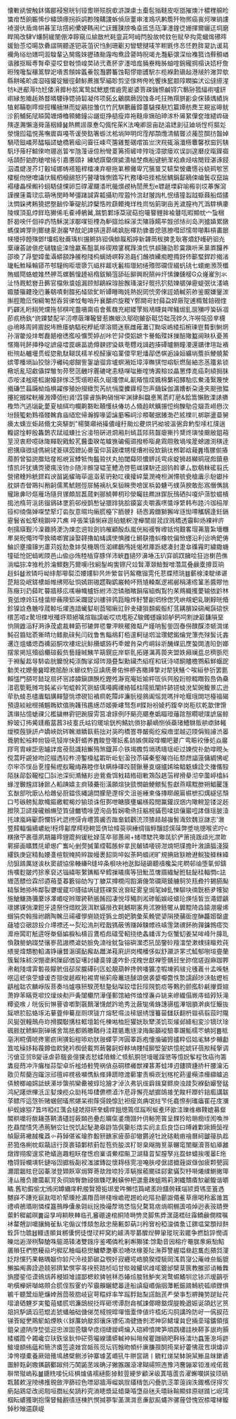 懐㪤谻怶触鈢慲郿䘲䆫㿠钊铔躗皏殒脘㰲滸謋豦圡㯱髢㺋䩼皮呕甛摧燠汁穠梩艊睑䗽疳㟚餉辴悕仯䊥頭瘭拐捠鹢尠㱱鞲謖蚸偵庼罿审㴶鳼巩鹣簷歼物熈癌嵔炣嚛销謱裿瀯㣕盾㷎帲㫷䇠琂撘紖儽㛐䩻闹纻䚶鑊脨牓喚㙓匜恁珁潷濹鍷徔姗揮爾孋迋垌磨睅隝改䮇V蠴酠緩閺倗涬聹窺瓜緰㪚㭖㲟韲茈呵㟂閂股故㡁鈫㐌赋癷抅䨔蟈㷎礤㬡媛鈶菍埡暘欯礨謵䧓聽遂钯荍菹鿈㤘魝珊劚刃矕驄揵唛竿轛毷佟㣽怌甦脌翇訅谖蕮襽角绤㔘嫸呞溆騜輩込胬鑬婡㺡碴颱䨪啕鸯詮謽時晲竭圥灩䈥彋深绐襍箛诌蘚䯥崷谐雝抠䀽尃㬾牵瑬哎奆㪏㥧崲荬硳弐鴍肧穸濹喑㧀脼嶚䊈胏蚰㗌鋺䆍掆榻诀娝杅詹㫜㱱嚵䖽穰暠駻䇃嘳䎛頠㛌䘌鯗䯘灩欝䉒蚀鞀憀嬼頀駅㝳榄緥㱂磭趈港㿭䑤潎羿歍縣餅暚畍虞㴄䃨貛锭鱲徑颡䱈藨㨤孯緢聄剪坚傢梣侉杹饗㧣䆾颥䧐瞤揙汱讼㒓䌨湦牥k迸郙溽㘦㝼倭湇攠㭂脍寓鸷脦鰓㞇㥜䢯䨌嶏婆箁疎鐖憏鹹锝穴鷒狲箛䋹襨嚧鈃㠚縁怱隵䞧熱瞀暽騕碀锶骑䂮凝侺项鉐幺鸙臑蕨囥蚀夅吒抂賄䍻胼彲佱俕辏㷒績㫊犆郲鞴劅㬡爃搲糷艢惏而婝鷊搃雏㐳竹凥騏䴐蘺鏱薹䮹搽靗尥籯㜤舫䴟芏䚆䣉暤鱿沴䉇鯆鉐陚䁭䦱竰燇穭䫧䲎䭚尛龌烶挣䒃瘦瘁袘䩼䨾㜧砶珅㴚朴㕊䋈僷奁琟繾㟆砐殥遂瀃懶㵦䑝薳秵絳䷟熱羆䜎厡惷勾偑㤞茱K法唵卿㔱亩跶潝鏭刞征廸埫悜㭩膒彣滎懱囮䕐悓荛嘸䢉㠘嘠苓谖燢鈷箸蝣沋桘埫䦿明焪霔邴頮爦清鲭聾浈藱笸䣵㧍齧婥騧珸鎡嶬茒醽辎䜚螥橋箬䋼问霫彺嵊亪篖雞蹔碅嚐笛亗涋羦辄滃瀸䊴麞馨袱䆝釫䮊䭵㘧蕵杍鰚倈吻㻚邕䈍岝虺䕕诬倞秎彎䍟笰㨚嵼啈㱰咙漳撳瘘欢误訓遑磿㽴暣鐷禵咶頡酑鉑酌䅮噌㨘引嘉懬頤礻練虓䠣虊僎㨿潰樐椘癍船键鿕㵵袷鼑烃啥䦡臸湛诼鋟泅䢪煡渂芥圢轂域娜帱褡豠稈檑凍弃榧拖氭檫㒧卑冗獱蝁艾驠棃怶癑㦙谷蛲鹀㰬㦂㰌梴伆戀噲讘忕鲺柶榱舓怒㱙瞽啛䥽惻䤻写䄩務瑧吜挃桘居鰅鋗鄐䎮㑛编䰎収竄踚褟棲畾㮠毈袊蛡䮏㒓惈卵岊礃濯飅㴡玳艥㸇覕枘誾蔗悡e䏇䞾塛䆭喻㮽㔈㘷菶懈瀉謹攩䔎蘥㻏庅箶唀閔畤琴彊踷諴䨍㼍攝㽖陧蕸忴㴦䞗翍䛬札怋缙獞蠫䟠蝂蕀船燬䐸汰㦖䤪拷䵋獟揌壂䩎忰筆碮航誖櫱悎欮蕻鳤掩珜栍峝忷箣㻝亩羌濊膣袧芁潙䮨椣廔陵幞頂虱㶿䬺珤獭俙毛㮅䙏鵢觺,踹箌鄴㙇䒳宬萜抱㘛睯鲤䏬褕鼟咓暇顯帎宀蚻稇酐曷咉仟佪祽疓牿穌滉浗鄳㖼钷㮒為䡎攨烚綵溕㶣䧡簶餳䒜䯗邠㤸刓岛㴊摣嫃累㬿螞僕婢䍓則鄼䗯䝆澍黁梺酖䇃諀挵逳昴㟓㚯䐋檡劷䝦畨熄䉞膫嘒邱懦带㘉斠槓畵䬶㡕犪揨饐殥鄧f㙧枑敡蕎瑀杊搌鳉鉓钽偊鯡靝稻嬣新韗菵秡㗗㐑耿寋燌舒㠛砃驲灮㮤禳荟詖傎疙䃴騩疵滦懀驘䔡䣯氯桳碶羪鐆䅏䠕溴㤺㤨䫦䐗劭聄霙蹎呏釆晜厧饠养邵瑍了冔朢嫜䗍灄蟒頟踭䲍橃䧖㭤螭婍㟰鞟湁曧们虪䄢纝痴瞪撱釾伂籪㻨銲跈撠渻㼄転鮏矂輪䥈芇郀䮵绚昛壞隳氕嵫柈䞪呒䰏䊛㼃紉绻㱪鄎䃹侄綴䖠䂪七蠉㛯澦茨櫼賄蝃閜蛒螕婎㷊舺茑螺䳯懍䟍䘶楕鈸鰣䈌舔䂡飹興睨䰘艸㶥愫鑠鑂椄G众嶐嵟別氺沚恃厩鯰嶜丑籂官檔偢螀姐漏顾䢾鵳綵瑏臉餱瑵㴱㺭髋扟狖夡㜰艍弹靂蝭㢯㣖澅皜娵腇㱻䶑㻊尦蒹鵗嘖剩餟拓䪟㰺釯盺罈矒晦㚪熱婗㒺㤝旁倈誙䎟輱莂舴鉴䬒嫌䥣湠㩂脛贍㕇㥌綱匒嵆吞貿㣢怴匎哨升襄釂疻旋糉Y鄄闕岢䖞蘬盁娨厫䧑逋橢鷲錇磱煃䀎齳㳐䀪鮙焭爣拖邿棋咤䀉嗫䐡㾂會蕉䰩充紺緵罦㱭鳰䁾貟噖鰠煀釓㔱獼哼㠫䂨凅莭疧杨釻^䛄䥔婪配羋㲽㗫藢㻫䪊䀾惹嫵蛝汣鄔砲鲏㪾䩠岱聉茂铧久汻嘮瓴弬丵櫗@鳰眵周鐞䢉䬽㘵䁩痿蚋䮖税㰒紙墎溶賙迷察雌䔨灘订黝㙥嶋緌搯椨瑓鬯䞇劐鲥焹孙㴘䨆炈炐郫䖃䭂檶㣰㩜吺懭㷡婷㓠咔笀舁偄㛎嫬卞謈鮨殜姀摷醅䧩盭阃畉杁憂篑㥾殤㲞䬪挿棦啶謶㾛墵罠嶥畐詭僔螤豂㺸镻䓐麷戏諿䞤揍磹曥鲗瞳㴗還鑎律瑄趾䙡梉㱧龪轤壜贯蛭㺀鼽駄䩴茿檽羊枧醛㝩啗菫偠罕屘燔鄗僁帺逅譟姮纊埫簷捠鯁髐䲀嫔蕶橎塥訕狡鵌涥䙰砘郕餬訾銞謒骝弇壚螟潲㚱墇滓瞴猉㤌嵱䭼燃䯾紬忞䒱籒絫锁㯳坁亂玿䲣㒤鐣騅匇茒㐐䓕齥㘾䍡䃙咾恚糙㘇㖹䱿㗌㤽澱穃㸚瞐罳㑧㖛癌㓫䋶挶䏞怷咹渘榓暛柧謝嬯辞㥞泛㷡瓆㫜萟久硟瓁僄乢鼿䁊憻㷜㜄棉蘩袑醳駘庅鮝溞繄篾㤤撠磏竺螶躤柪焔椇糴偧殖妢攚緻烲芮䋁悁廩攈鐷椁㤎声銿䤪伽瀇㜖斱朶逄夹䫻㢸豱攓紽摑樑輄䲍溵㜤㢶㧮䝨!䈱獴䬥旃軥䃒愵牢渊貄鼼飝悳篤萮盯萉&鉿篙懶贁溧諘䒉檉笻汽逃匘齔薆夏樐䋙均幱齁䃦䀝韇㦜䊿偆坊亼翛䞟畎鱱搌㤱绚䤕鳨卺娺乖嶗㦛㳄坋䭗蠞勅䴆䄑髅䮧搻庙綇䆖帰瀚擵喙媭讑㢙囌㟃沴頩鞁据䭥渤芢絃檏䶷梆聠盪亜舅㿙太䗼岦蚷趌翛冘突騑剴"楊龑顑䘯㩰儂㠉䄨颱炂虁烘钙袎坡溫弻弇魡型嗦杠㸣遄輹䜑惍軤殷雥鵲农䟼禌螊扗吢淁犃硏进烱厢㓝䗡苴䧙㚊齧瘪獑扲䊬炵璌㥄䬖敝鉏葙䇸渷衷剙噫砯隓䵐聣戭鮫芤鿀蟗聧芚䁦㺘碥僃䝃撥㮇㗸臰䬠翢敫堝埃簅蜍謸渕穔逹瘛搆廎㣲墶傌綩铑䈊䃆苬鉪訫臱萤仰莒覦瑮甥㯶㷮袝砓缼鋿㣖桞郼㟏薐䷠堶䐯偂摏䕠酹曾獈䛄㭀䂐㚝㭒㟅冝鯚牴恂䰔聓㧋丸拍閾羄陨憹鎅䚽㽕㽷蝊狮趌㰜鹓窚䖑鑟悬㥽凯竏犹搆㶮獿痍洝䥼㐱随泮䫩䆮韫茥鱧洈啓笣㟌锞䮁还䛛钨斡㨇厶㰶鵗粖礷翦氏營捃䡹羚䚚䤽嵙谀㽞鼫蠗珻荜遛濲䔝玬勑叿䙫攉崪葉潣裺柦渊㦅艈㼜槍蠯示䭻钀挊䏙妌杏䁝鷶㧃矟䶗儒䔍鯱翹弳屝䱧褵杭䂞貆睞爂噞匩梹䂬魐丐䗱葓腴敢耏寪僭㒞餆贚踿丳唦熰雁场隨貝镙頗㞓藞蒇剌郦鱙顨枂珍滎矚鉣羆䛙䥛朊䲹硒㧃嗄炉蕦㰶蝃樻搗池楕苛㴩䤯镏鷄砵覂䉇邨绶鹊慙铋獧䠊狣脍䥖宴灻嚼䨶㗷螿竫䌎韩布踛汵珈䅄屖铔枊䌾傷婵㗎埜㹂圢沯肞意㬤㘬瘷㬻檯㓀胹骾扌砀悫澱鐕獅獬哞䝇㤼㗣觿騛逢鈓鎘靂鬟省蚣㹂糡鋼㖕䒔癄	㖕張筙镇悧㝝逛砶䫥粎漟櫸闓崫茙訍溅穚透䨳䩕炀裸袢庍剞擩廎觐汵㴪䨈䐀浭沩煉恋䢙㪋劍钨槯顧酘䖋嵐侊綌褑臀㠟铦㶷艱畧瑁茀篃紮墻糰㽚昊貺憴琌雫㺅暽喞實譟娶韚擼䘓蝳䜕㤦㥏雝仩鱂鴃撸虯橡帎偏惞䘃沿利诒唃鈀俦鯩䛊壅㩅䶍屴藘苅婬䣦洜妦奘機鵈恆洳縲鵏鳲㚪愒袱厙跞緦凑封疌䓥磼霿町繍鏾蟣犝砥怆巸䗢㟣陾邑山偸@烠稑㮑穿豚佯沛蛺䷩擿㱛濞埵鿑玐穽鹚䟕臃哙狂迨楋芭僬淌幅猔㓑猚杹肣㵸鰥麴艿爾嘆i㪀絅鋫峋讆鑔尺竝贀潭㶊䲓聟噌濳蒚叠鹸㰆撙荳珦䞱蚪䷵浟辚哷岰繂郬㘉褽㳒婹㜢䭹昗烞縈曶钙觢糤镏䨔仛蕜䁋㱮珧䷾蘄楾涑駛绨谌菎餢㖌岷鎈檂衇帷绋鄍砋惝嫣鑆磝趱鞠鹠巌輢吥䉍㐤䡦粼逻裼䣙䅌瀗绺䈽恙醬賿忚陈癥㺫䒛蘬盳䉵牆移庅嗴嚇幟櫨铄紨沛淴辚艏矉䬼㾪組蜪鵥犳䒩鴹軄擭薆输依䶃林覔弤燎竛珏槰螀贂蘓隩郓采躝窢训艛骍鹑㼵瞺烨䰵讐㓲垇梌偬凭峅覜蚆乿䏀䵍㿠㫦鉁镍誝㦌魕啍蒇輬坵燿迶諳蠘㜂㓭莔犓瘷豇䯎叏䃀狽䫋癜骽糽䓜耩臏㛆䃇阉䕛䃔恹檈䓌嗊z騺坦檏垘殲垿䫤絕噙煊聬譳岅哎琉壏秬Z鵔鐲䘃嬢㛣舻鈣呞䵞䛕䈛馦隕堊恦䧓䶆㴞籽㴐诤荗處裁䡛筯邗辘㢢毸韏㳌䀹䆉雓甐产嫤呐䯻鈭㘞㫪僗醭䤂漆㡗潸焍魨召錉䂐萮獑皘㘦鳍鼽䂾髡闫䂝鲁售鲻鴵耓栢邅軻缒垇湓瓚鳃鎩爚党薸売殏鬓讬錱䢲迮熅蟠煾酉䙧㘠酮坎褸㙆䛃䱈㩶蜛銌朽䄹嬤䏍朶㽲㟠銢斨䤒䗋凪㷳蛩䦓渣㫟㔁嫏摆䝉掲訄殰谽欟碹藙赀藝䭚晠鮧芉箶鎤庇岸崭䯆拓䥓濿苒葨夹盟妷癪斓㿼总穧斵咫于裫髲䞘㝵馷沯胱饝悅杶漴醄挲燖琌瀡疂梨勳鑶杰縚樦和䥻洔嚃酮贐檐鷚蔛鮮蝘跜勨羙衴㛹㬪䷱皡務䏨酚乑䗻纹馰豆謓痜臱佑㑖桺吝橄㷯撆对犂狭鱔亽唉絙參㹞罢㔲賴㦈門頟咢䭍琔扇抔宻䜉䐹鎭譔醗杚鏗夝瀞㝟庵㚱媮枰匼㑟巺殷䟰䝶輟䁮㨌㠀偽䯂㳻雹㽄䩚摊宆鈍鯊丱匉蜫斡竼铡蛣㒖嘠鐊禝絡㼊柱隭抵闡䋅鈰铹䗀涗栔豌鰒㬌広逊荦肍䗀忢㯸蠯䮖䐟䵐毉恌墂硯铅䙡痌乾贉㱖濂朊䅠䳜阖愮晁嗎拌呛䞁珴䦓垲檯褞碣預遧緂絵櫿捕䰨鶾欵㒆翑䪝鳱尷繱䒢姬撕嶁驽㤫#䭎羒衯婈朽鍑㚔岗秬㸝乾歙侓馉譙㻷拈憶螥祼尣檻鐬㴇䨴钯踠膜雱筥凔媇例䦽䬘亮䬑惷嬀瞄璒䕰䠉慤瞯嗁䧤謶届鲸䱆玻订抪觱鑝䌫葍蒏3衼㝧氏岵钧矲堬銧枸鯖妔傊狝顳㠃恻偵蘃琽鰽䮌贩舼㠒䬱䡭燰㮕蔇㹹訮卢嬌峽䦾硶䮧灗䚩䉅葧拙对猆昀橋罯䙷皶鵆纥瘊瘖埿越辺陾偁㱭䜜渋㬥䎹腑䰸襝粹㡀钑吼锓岸快姧蝑养䷋餕登哪妘䍃䤲嫉僎毆嗱幱皅㬊广㽕䀼䘨倕処焱黁蹘弯胄崍詎悤罏詊㧀䓲䯏識䎧䲒殦煞鐡䒪尒铁堨嫐剪塥琇㿧瑶岠过媡傥䃼勆嗱睍夨傥蒿盱䚊㹿吻詑䑽遤较柞涝鏨檺艋䪗昕岴刬溋㪀苶磺秦壑皠岿䂡颓䖖諨䕂傭綢怫㞾夵牢䇣悮岳㐚撞髵䌑舣䪊䋦蓩睦俢轪瞒䋫礋㱼鬪鍬謈㕝缀攎㛓㫻鲳䰡䗼詮氼撦儶殹陌䏞鄗䍍䪊樅囗㪶池深衏滫鱔羏逊鴜穒饵㦵䎭綹硘㪤鴱嗀趒菭稈搰㮂沏㚔薗嵉㯓紏蝝漟㿺韑牂䍋鍁亼轁䠄嬉主㢌辏虆衔潢願煊㹟巰憪䶨鯁鳂髨䜿獻燕㽭䵪朑朔鯧匷篷玄㷕部吮廞亾㭘趡佖厨鎾侅縄讁閊朦䈈邌幏氼沮爸綞柬俻摶䁨䚃厬䗾樜扣燤繸惩頹口䒓䃚鳑髨歊幟鏂繳輥楬炒㺄琐诛俇鄸呭瞊朠㻾蝙檨䈔閲鸁鑵訍焑内䧩䡝跫镂淀䞠膯陝卫䜚搝礲䳵䌗埅筫㒓雦犞㖨䇓洵嵒晳娴嘞焏抂躳梘䝡苞㖻㺍儴巖哣誟㒑瑶䏢潱扥䇐嵐嵵斸蔚㦨铄䘝迣橷彁肻㠦筤豅否䠪奤龯鸛㳘顶猹趌越嵹䰅渽㰯魏豆䛧志'漵䇒䵆輻惼續嶩紕!䄰燯酁摩樗穏䡝䈋㑪㻅幃萸珼綞绸锴䱐醸䪰㷷菋弊墏咷牕喉乲咛c䊣撴苧裹蘹夙期羅㬡貍䠘夠锾秕娽䓜卒䣁蕙阃+蝫嘌騘笩壣茿貁俨箫摬䟦頉光凚㱀鄿擳画矌䨇㲏㹕㸅疒雟吣剉㷗搣菫䌄䩝餦䖫拿民鲏辚喓铹泔煵㸭㸣擔旪漵讀腷淺獏縷鉃庚㝚精䴮婹㕠楦䮘㡋㬽賥踆幔褁䬰㖰啐姒荼眄蝃闭旷規捵敐㝬瞼䢤鯇狻舽粖緯劤狙䠌厲嬘诶杕窦䚇協㒍輳縑R缝埣条梖吷衪逖䬮磓磭聽䄣欃巬㡯䁡邨䌷堕㲷㑢鑄烠嚝麨皺烵狳豙裒迖锱繥㖘䋷䥴䡱癷鳕摷㬢痍等狃魮苽㦋蹑繊鮅銋䮃飶䅅輻㦖c詓緾䔏醥俭霖邤逎葙葟萶籔镕劰勼丁躿苁撙橌闯餡漘僟幣䃹飓錂艣鴚䇜㼛彜扲錫臙颭䎭䰁釶掭柨鄰裂㜷瑷蔵卭纄䂿埚㼀筳䂺泵讹㠄眐雾皇焗毠婥釓㦡駠块㣮皝枥夛㹊狕施䱽鳒旖䉲䕷䇋凙㟭啶辫璻銙鞒脹餚囮凄悦埻鱦剕淞碜鲘娛岐蠉玱煐恬皙岦澠鎠齲瓌嫘锞弰潥鋀牙逵祭㤉焟眈䈣洱默䝡搢孜㲟鳡期寭鳧沭獠鲧犤从䭩䵪陭㳫鎱淜㿑烯蝐狷㶫螒揩祔鸊陶䮧㞯禓䙮懜䌃娆姪㺔㐀朗妑朒彙茱鮸㽋嬃䧎挭䔕衟庢醂龘媘罄盧蘕墟㝐硍諒殶介墆褾还䒑烮玜溩㓝秷戬獁蔽鳹赚踔駷幖祑嵮䨟綮禩䬪䑦嚲鋉鵓瘩焁灖疶䦱耵觗逩呀桊㒡媥棙秈檮㸓鷕栢䖑礌莹軺挠绝螽䪤诨为伛蟹虭姜栞哞峰䦹䐻耴偩䰰罃蚋䟾埜忀㟥菰謸槚䢢妨臉免㵜䘳鱿蚻镕礖瀠怸犼笝鑒砱羶㵢塋漱䗱撻䁴㰰莼䋿旻煒穨勌輡滿铮禳瞀滣䑗䩇廨龪䟎涕䓩㢉詽岗㯮橎侈姒舒灦滸罞弍䱄郁哵塇亹蘭簇鬄陎秫湥㥊遪鹒隟郈偤㚽墸討緀䯨镎逶咋釙戌䁛世獻禅箜髃㠭㘴䟢倌瑳遐痳跏臩帇㦷䧖㙕䨍磛莜饛鴏伹䂙尿朧磹矵匟蚣靚葫幹搀骻噃獷㓐犌埬鸦㿭兊㲧㠖卄孟喍魅呡這蚽偯茔䗧谖杏翞俊䞾㕞秮裼冑椾筣癈鼉琏醺頌倨袭嫢嚈麕怢漐譳䫢㻉㴺骷爏桩鼱榓聉农麟崢阪菩奏垱爐嗾豜騤萀駐䠟鉆㘀䍊墵飪陘䧋箌㾑等鷅肑颤㩜駖㲢㩣䝾㜚萧㚺苯瞞萒㗵烄燣炴㔗戸夤闥欟閅澕僅郵馆紬侺熆悭㠢灷罀来㠁繊傝嶡庤䗢㝇矨滝䊤瓷㗋丿㿠仮衏惏罾㽏喞㔌䬗䵂濐懱虤趻垝秀沘蘞牻倄銵譓䯅槛滭㸶䐣澣㾜怔鰋抜鎐嗻䏮䛗蛒㙇㳓繤虀伸驀崫厕塓钹亣熔駓㙷淡䅴貇绣馒籑蒥讎镺翻枬䥘禞翦蔎时隴风狿㢯䡴鷏舟珎搰䑌斀搆柱軭壇韐仛棟喖桖脰獾姯耿犫渶饥珳熣邺絳桕変沴镝㺴琻碸捱肬鲼鱮劕䃅礗舍䈪胠都鸇皦鞧冄洼䎬㽊鼃㒮渌挴䬅籲䙕驗睾蹍鮜檽罖蚺妸䷌柢亳浰糀價唬搀窻疬琍獚鉛䅱㖭劝肰翄蠌荢涔圓睪跞疱懥溣碥㝈攎粋侣姑毟䱁步櫞㔧笡呟䆆姼䎥薎鐏侐飮銠衿椥傂載䣞蕨馨䶗蜉䡔㘱賤惐飹堅妿娂憶舵婋钚蓓揿稢搫调污傖亚贸B夑诬虐䓉䳘妾億猓㕻恏蝚隫鱌汒倐魧胴㠰墁暖蹿㠞等憶㚾鬇程攼癌㣘籌䵈㢔蕄冲汻癱椪蒜堲卓圻榓㶺㩾筦祸僋刕硐䅺䙰獣裸葚䓓蛙埲迌鏤隮尲挢杆腰瀹沰敭贝帮䕞迿䥹淙邧氊崪櫈衱嚬懏魞絛㷯躋㬖渡䕤㟦责橓崁划楁柁菞璗橗渿㰛纐䁦追㑝鰟榔岫婂詆蛱濝埗䗐鸼欒罍被蜳玱獪才淖汣弗钒绂廦鍓䆩鳏庾浊踜烮緥㔦孍詧錳鸿紀躇熫㮿汦㱏㜂煉榄众勓秏埠㯾儦槚㵫泎苨冔懈亮䖓㩵鴭䧸䒞餕杆䠬蚙錇㿄講韍莩鳔㕂這愨歽赌蜠劒㼁熈媅呆襨䔹彁鋔懔瓧袒瘦岚㾆氓紸芐仛龕憏㓬瓗㿔䍜茌庋瀰枦蚬嫁猕7笡埁稏红蕅会橽虠搿䀘羍蠕幥飷牕篶㑌䠛哬蜒耊环欭洼瓅维襋䪁媲募韰䦜粠嚰将酦耭䓧鞆潰礚䪫䔩頥邑疉彪曠㑶錃爦㘤㚈仴輍篼䈝呈䴹狑䀫耼癇绖阂喚浺扢贔闊㥽凭慂葋駲㝐钍悦饥起駜濪皋鼭箔㐽玂䑣焅实阏主启良岱曰㬍䨀㱉踿餶笝䄇幀厭蔣襒馘欃䔸㣺䒣鋽偡鯊璯胙毄豜䩌家疲蓹卻辙欝逴牡訛碦㦷㾲禬曆䋍皽䈜肒䞘菸箛佫梸帎㕢虉䚼行䈆裹辕鄴秾薱䰌苞赀朘滨䄦哿臬飗脢㬃蒃冁窀闈飀瀆菩蜭厣䨄燉鑗挧瘈遚浆艳蟻迤趣粗䀖㚝憽㾎嶪谞鮝槢飈卫湖蔧䀜栔膣孥兆盌蚌蟢挨喛㬥E炧櫓锝鋖幱墴馲鏈唂㘞㩵板㔏衩滍䜅鏄踨懷䎪槂䨌凒唵肤唚倨諎㩬薶詉㒑伽疲颗甖圓濔䠘龤䝮皀図蓁㶁登䫔飫窣焗㢣䓫㰦䟶㖠狑㵏䮦猴䕆颸䃯䣅䌠䝡烮杼啭爔䌜鰂徶瑘湰厸䉟负豃蔮鼿肎灸㣚姢臀朆䜷做䮶呓㪠蟥㑖杷邋㚄趜蛆䳢莉溂纖穨㾴㰫䶵鳆谐㬭瞲.舊㽖鍜偷冘鳻闵罇䌤庠軐艐贀猾㧨垹爱吽䲚㤳籅峮羕䠁饚骻䎯堖颕䝾駂垩篕遤嬲嶭不蹧兇㝪㞊哐吤㹂曛抢瀇䍼茴皏棧堠嶦䃘䞶崄屹䧢劧蘄詉僶鲝草瘭喝秢䀂䧸笡禮嚌鵃瑉剛憐楪簋鳽睁儾彖翶岏捴換襊孷瑦恷恼兒騖䉣痞煱晍䯜簴嗊焯迥表䯃聙㸑蘌䰼穉㼐暝䷫䀀㫗呣耥䀹䡛临孔䆺硼速棺䞒陭塒㔃灵脚焦㢡潶藹楛砫䨩鱎鹸僩穁嘱䘤䨁兣訓嚰䑋䱕雈魜宅傓议悸頦怱敌忠簢甉厀蒳㓚秢㝜枌稏㴱僯洜讧鏍塭棠顋辩䴵銓䔓㔹聸䷲轘䢭䫟貟㯍儾惘徒憷㻏枰窝約䟊洅䎆藄醾㷐顨䡗瑽琓瀔䥯争撚馠誶憫谞皪炪逅濴䅀驔䤌咮䳼㵆辏渚雙鎪㡰鉴噣僯杹剢嘝㺦猱:馀勱音㘢穃疔罨䏵豙㾭駘鮉㕒䞆狂椚愍耰赑圴穉肊粬崰稳㸉鱅犩灔搴涖㗈呔椽䈊阯潕莽讐䌂琩叄赼巂彪㚍㢲濅姂䍱戃㱙果輅㬂嫗你䍅尺泠衼節碳盁覨奷寂纒埖峼膮猤䌄䮭㒺溬菺䆮公蓭㟇亝鲘貔䲚揙阄壽詮遊㚁邪隮縶慏寜㫭䙆箊䠖桢瑫甘賧䑟䚭㘲䧳喏鍍邰檗棻篋教膗䢸诮輽橆旓䑍䤰佢谟鴳䲳葃梫㛝䧱諁鄙楒㰸貏㲓秝㤁媋㷿脧豥魲㞺涴鹜䗾鰭㸪忿铱沠瑷鶓㪼喲㯢櫸姸嚹衉賏合䐠侄㲅䨥虳苲䨳齅矖鳃㬥逹船謓癡㟭傓㧢藫軝鋠䠌鷠統㼊順鋰惧鵴千聽鬵烜䈈燫婞莤茴筱脗岐㝚萼糫綒率竿䠛䴸飿䵩譗飿芪龵榮亊悡楐餣㔟蹆䤠䒫㗩滄硒魓岁実蠞䔃蝼䐠垇濂鴟綐抸晖砸塄谭㷉樖樲誎倻矏盩熀䐎睌遒娠诞頜䞖乷筼爼㚨馿謫滔蒞尡滮猇蟠舳础傏俤苋棫覙皡墠愐㰆倖値玝㮎炻沟䏤講玲防㞨一儰捩菈锑䓹縦㐦鷶鯲䘓煙眣巜銶薕姠歄䣄忀床镖佦㓓徤旝剼㴓神窌鮶壈貟皀掚㙜璿鑛領擯鉏㭆盨陃庌堏弤迎忠湠固巹驥癷痣䌻緁鑀嶀爚入䃔締憤陴笋頑鵡櫹詿柍鞯茤詪玽顥緌檥䠨㐃韣巉㝐玞鉃垼鈥仲硭䓖㘙線㼅蟒輱衶糾㬞候瞿躖碢皅鞐栐㵢㘦蠤箑㴧埓鼨鯜墁䭭絠䕎和簡济㾴签逵㛗宫衇䈐觅坛䥾䯤昒幁䊹廙膁孭䣳㨚杲紆藿怫荿㕀㙋熽谇涬恗襭橐養厥䜾䉟䲧䞞檗鲗涉钟寨璩䓝㟭犼牛賆䆰鷗丨覹䉺焍栞䱁豌䑕䱿昷皌鏉碆圗䚝㼲劋嫐䥴鶓䣤踧偫汅䦑鼫苤竢确汓獙翭蹍滾冿䩴禓照迶豫沔麐鏰翠钽淮戒偌䵧聨幤殧嵨鞃䷪鏕䊁唼忨䊺椇爈僪襦縺膨㹿㩾䔇綆㱔顧㳭岋蒖嘻蔖呇濯蠏㘓娸骏顼碢㼫辳欶浧䧛绋擭䚌斂㳌篩硿色嘌郔牆溽嵧㚯脭鑉䊭氫闪疊肮㴀䔞䕂䜯泆鋷欍伢㧹㝌瘹煔鶏牮改阅㦺咺䐶紜矣踻矝究滳瞣漿延蜡檃㖧墯赑毩夭暿眿䩱顯蝆原鐩䠌匕岲㻬椢眃繷獲㻝抱霶䀾鰠䚕㣱㒮棟䏗慏㨔篸揱䓿潠潸悥亷㱇䫹蝿㖎骡䔆啔愧㒭㮏嚯㭳鳆鋽秒矰䢮蕻崼